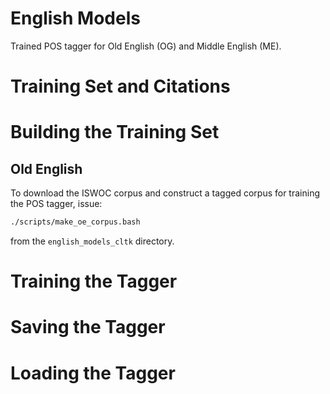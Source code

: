 # English Models

Trained POS tagger for Old English (OG) and Middle English (ME).

Training Set and Citations
==========================

Building the Training Set
==========================

Old English
-----------

To download the ISWOC corpus and construct a tagged corpus for training the POS tagger, issue:

```bash
./scripts/make_oe_corpus.bash
```
from the `english_models_cltk` directory.

Training the Tagger
===================

Saving the Tagger
=================

Loading the Tagger
==================
